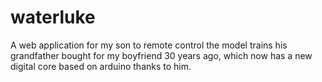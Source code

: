 # waterluke
A web application for my son to remote control the model trains his grandfather bought for my boyfriend 30 years ago, which now has a new digital core based on arduino thanks to him.
